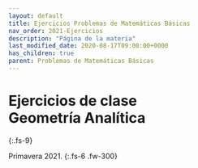 ```yaml
---
layout: default
title: Ejercicios Problemas de Matemáticas Básicas
nav_order: 2021-Ejercicios
description: "Página de la materia"
last_modified_date: 2020-08-17T09:00:00+0000
has_children: true
parent: Problemas de Matemáticas Básicas
---
```


# Ejercicios de clase Geometría&nbsp;<span class="deg-sitio deg-sitio-texto">Analítica</span>
{:.fs-9}

Primavera 2021.
{:.fs-6 .fw-300}
